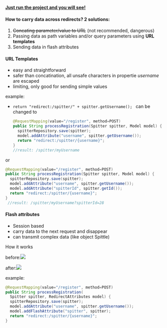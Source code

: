 **<u>Just run the project and you will see!</u>**

#### How to carry data across redirects? 2 solutions:

1. ~~Concating parameter/value to URL~~ (not recommended, dangerous)
2. Passing data as path variables and/or query parameters using **URL templates**
3. Sending data in flash attributes

#### URL Templates

- easy and straightforward
- safer than concatination, all unsafe characters in propertie *username* are escaped
- limiting, only good for sending simple values

example:

- `return "redirect:/spitter/" + spitter.getUsername(); ` can be changed to 

  ```java
  @RequestMapping(value="/register", method=POST)
  public String processRegistration(Spitter spitter, Model model) {
  	spitterRepository.save(spitter);
  	model.addAttribute("username", spitter.getUsername());
  	return "redirect:/spitter/{username}";
  }
  //result: /spitter/myUsername
  ```

or

  ```java
  @RequestMapping(value="/register", method=POST)
  public String processRegistration(Spitter spitter, Model model) {
  	spitterRepository.save(spitter);
  	model.addAttribute("username", spitter.getUsername());
    model.addAttribute("spitterId", spitter.getId());
  	return "redirect:/spitter/{username}";
  }
   //result: /spitter/myUsername?spitterId=28
  ```
#### Flash attributes

- Session based
- carry data to the next request and disappear
- can transmit complex data (like object Spittle)

How it works

before:![](http://oojmjfxmz.bkt.clouddn.com/17-7-14/32491731.jpg)

after:![](http://oojmjfxmz.bkt.clouddn.com/17-7-14/70545527.jpg)

example:

```java
@RequestMapping(value="/register", method=POST)
public String processRegistration(
  Spitter spitter, RedirectAttributes model) {
  spitterRepository.save(spitter);
  model.addAttribute("username", spitter.getUsername());
  model.addFlashAttribute("spitter", spitter);
  return "redirect:/spitter/{username}";
}
```

